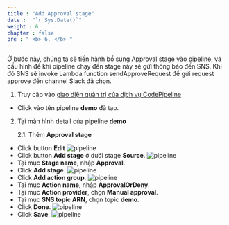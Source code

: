 ```yaml
---
title : "Add Approval stage"
date :  "`r Sys.Date()`" 
weight : 6
chapter : false
pre : " <b> 6. </b> "
---
```



  Ở bước này, chúng ta sẽ tiến hành bổ sung Approval stage vào pipeline, và cấu hình để khi pipeline chạy đến stage này sẽ gửi thông báo đến SNS. Khi đó SNS sẽ invoke Lambda function sendApproveRequest để gửi request approve đến channel Slack đã chọn.

1. Truy cập vào [giao diện quản trị của dịch vụ CodePipeline](https://us-east-1.console.aws.amazon.com/codesuite/codepipeline/pipelines)
  + Click vào tên pipeline **demo** đã tạo.

2. Tại màn hình detail của pipeline **demo**
  
    2.1. Thêm **Approval stage**
  + Click button **Edit**
  ![pipeline](/images/pipeline/010.png)
  + Click button **Add stage** ở dưới stage **Source**.
  ![pipeline](/images/pipeline/011.png)
  + Tại mục **Stage name**, nhập **Approval**.
  + Click **Add stage**.
  ![pipeline](/images/pipeline/012.png)
  + Click **Add action group**.
  ![pipeline](/images/pipeline/013.png)
  + Tại mục **Action name**, nhập **ApprovalOrDeny**.
  + Tại mục **Action provider**, chọn **Manual approval**.
  + Tại mục **SNS topic ARN**, chọn topic **demo**.
  + Click **Done**.
  ![pipeline](/images/pipeline/014-1.png)
  + Click **Save**.
  ![pipeline](/images/pipeline/015.png)

